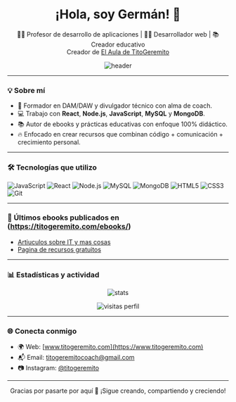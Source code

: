 <h1 align="center">¡Hola, soy Germán! 👋</h1>
<p align="center">
  👨‍🏫 Profesor de desarrollo de aplicaciones | 👨‍💻 Desarrollador web | 📚 Creador educativo  
  <br />
  Creador de <a href="https://www.titogeremito.com">El Aula de TitoGeremito</a>
</p>

<p align="center">
  <img src="https://capsule-render.vercel.app/api?type=waving&color=0:facc15,100:3b82f6&height=180&section=header&text=Titogeremito%20Profile&fontSize=30&fontColor=ffffff&fontAlign=50" alt="header"/>
</p>

---

### 💡 Sobre mí

- 🎯 Formador en DAM/DAW y divulgador técnico con alma de coach.
- 💻 Trabajo con **React**, **Node.js**, **JavaScript**, **MySQL** y **MongoDB**.
- 📚 Autor de ebooks y prácticas educativas con enfoque 100% didáctico.
- 🔥 Enfocado en crear recursos que combinan código + comunicación + crecimiento personal.

---

### 🛠️ Tecnologías que utilizo

![JavaScript](https://img.shields.io/badge/-JavaScript-F7DF1E?logo=javascript&logoColor=black&style=flat)
![React](https://img.shields.io/badge/-React-61DAFB?logo=react&logoColor=black&style=flat)
![Node.js](https://img.shields.io/badge/-Node.js-339933?logo=node.js&logoColor=white&style=flat)
![MySQL](https://img.shields.io/badge/-MySQL-00758F?logo=mysql&logoColor=white&style=flat)
![MongoDB](https://img.shields.io/badge/-MongoDB-47A248?logo=mongodb&logoColor=white&style=flat)
![HTML5](https://img.shields.io/badge/-HTML5-E34F26?logo=html5&logoColor=white&style=flat)
![CSS3](https://img.shields.io/badge/-CSS3-1572B6?logo=css3&logoColor=white&style=flat)
![Git](https://img.shields.io/badge/-Git-F05032?logo=git&logoColor=white&style=flat)

---

### 📘 Últimos ebooks publicados en (<a>https://titogeremito.com/ebooks/</a>)

- [Artiuculos sobre IT y mas cosas](https://titogeremito.com/articulos/)
- [Pagina de recursos gratuitos](https://titogeremito.com/regalos/)


---

### 📊 Estadísticas y actividad

<p align="center">
  <img src="https://github-readme-stats.vercel.app/api?username=TitogeremitoDev&show_icons=true&theme=tokyonight" alt="stats" />
</p>

<p align="center">
  <img src="https://komarev.com/ghpvc/?username=TitogeremitoDev&style=flat-square&color=blue" alt="visitas perfil"/>
</p>

---

### 🌐 Conecta conmigo

- 🌍 Web: [www.titogeremito.com](https://www.titogeremito.com)
- 📬 Email: titogeremitocoach@gmail.com
- 📷 Instagram: [@titogeremito](https://www.instagram.com/titogeremito)

---

<p align="center">
  Gracias por pasarte por aquí 💛 ¡Sigue creando, compartiendo y creciendo!
</p>

